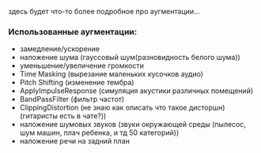 здесь будет что-то более подробное про аугментации...

### Использованные аугментации:
* замедление/ускорение
* наложение шума (гауссовый шум(разновидность белого шума))
* уменьшение/увеличение громкости
* Time Masking (вырезание маленьких кусочков аудио)
* Pitch Shifting (изменение тембра)
* ApplyImpulseResponse (симуляция акустики различных помещений)
* BandPassFilter (фильтр частот)
* ClippingDistortion (не знаю как описать что такое дисторшн) (гитаристы есть в чате?))
* наложение шумовых звуков (звуки окружающей среды (пылесос, шум машин, плач ребенка, и тд 50 категорий))
* наложение речи на задний план
